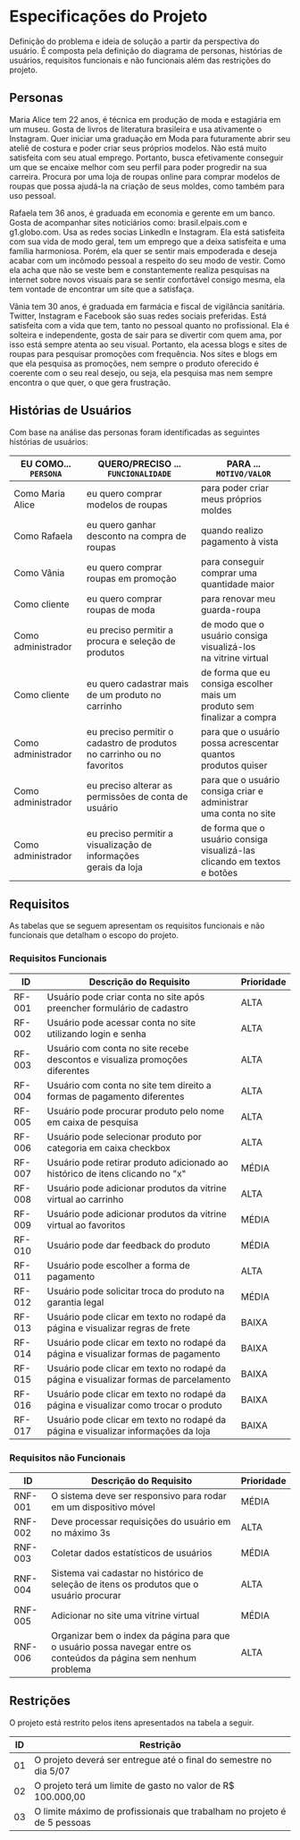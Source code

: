 # Especificações do Projeto

Definição do problema e ideia de solução a partir da perspectiva do usuário. É composta pela definição do  diagrama de personas, histórias de usuários, requisitos funcionais e não funcionais além das restrições do projeto.

## Personas

Maria Alice tem 22 anos, é técnica em produção de moda e estagiária em um museu. Gosta de livros de literatura brasileira e usa ativamente o Instagram. Quer iniciar uma graduação em Moda para futuramente abrir seu ateliê de costura e poder criar seus próprios modelos. Não está muito satisfeita com seu atual emprego. Portanto, busca efetivamente conseguir um que se encaixe melhor com seu perfil para poder progredir na sua carreira. Procura por uma loja de roupas online para comprar modelos de roupas que possa ajudá-la na criação de seus moldes, como também para uso pessoal.

Rafaela tem 36 anos, é graduada em economia e gerente em um banco. Gosta de acompanhar sites noticiários como: brasil.elpais.com e g1.globo.com. Usa as redes socias LinkedIn e Instagram. Ela está satisfeita com sua vida de modo geral, tem um emprego que a deixa satisfeita e uma família harmoniosa. Porém, ela quer se sentir mais empoderada e deseja acabar com um incômodo pessoal a respeito do seu modo de vestir. Como ela acha que não se veste bem e constantemente realiza pesquisas na internet sobre novos visuais para se sentir confortável consigo mesma, ela tem vontade de encontrar um site que a satisfaça.

Vânia tem 30 anos, é graduada em farmácia e fiscal de vigilância sanitária. Twitter, Instagram e Facebook são suas redes sociais preferidas. Está satisfeita com a vida que tem, tanto no pessoal quanto no profissional. Ela é solteira e independente, gosta de sair para se divertir com quem ama, por isso está sempre atenta ao seu visual. Portanto, ela acessa blogs e sites de roupas para pesquisar promoções com frequência. Nos sites e blogs em que ela pesquisa as promoções, nem sempre o produto oferecido é coerente com o seu real desejo, ou seja, ela pesquisa mas nem sempre encontra o que quer, o que gera frustração.

## Histórias de Usuários

Com base na análise das personas foram identificadas as seguintes histórias de usuários:

|EU COMO... `PERSONA`| QUERO/PRECISO ... `FUNCIONALIDADE` |PARA ... `MOTIVO/VALOR`                 |
|--------------------|------------------------------------|----------------------------------------|
|Como Maria Alice    | eu quero comprar modelos de roupas         | para poder criar meus próprios moldes|
|Como Rafaela        | eu quero ganhar desconto na compra de roupas          | quando realizo pagamento à vista |
|Como Vânia          | eu quero comprar roupas em promoção    | para conseguir comprar uma quantidade maior |
|Como cliente        | eu quero comprar roupas de moda            | para renovar meu guarda-roupa|
|Como administrador  | eu preciso permitir a procura e seleção de produtos | de modo que o usuário consiga visualizá-los<br>na vitrine virtual|
|Como cliente        | eu quero cadastrar mais de um produto no carrinho | de forma que eu consiga escolher mais um<br>produto sem finalizar a compra |
|Como administrador  | eu preciso permitir o cadastro de produtos<br>no carrinho ou no favoritos | para que o usuário possa acrescentar quantos<br>produtos quiser|
|Como administrador  | eu preciso alterar as permissões de conta de usuário | para que o usuário consiga criar e administrar<br>uma conta no site|
|Como administrador  | eu preciso permitir a visualização de informações<br>gerais da loja | de forma que o usuário consiga visualizá-las<br>clicando em textos e botões|

## Requisitos

As tabelas que se seguem apresentam os requisitos funcionais e não funcionais que detalham o escopo do projeto.

### Requisitos Funcionais

|ID    | Descrição do Requisito  | Prioridade |
|------|-----------------------------------------|----|
|RF-001| Usuário pode criar conta no site após preencher formulário de cadastro | ALTA |
|RF-002| Usuário pode acessar conta no site utilizando login e senha | ALTA |
|RF-003| Usuário com conta no site recebe descontos e visualiza promoções diferentes | ALTA |
|RF-004| Usuário com conta no site tem direito a formas de pagamento diferentes | ALTA |
|RF-005| Usuário pode procurar produto pelo nome em caixa de pesquisa | ALTA |
|RF-006| Usuário pode selecionar produto por categoria em caixa checkbox | ALTA |
|RF-007| Usuário pode retirar produto adicionado ao histórico de itens clicando no "x" | MÉDIA |
|RF-008| Usuário pode adicionar produtos da vitrine virtual ao carrinho | ALTA |
|RF-009| Usuário pode adicionar produtos da vitrine virtual ao favoritos | MÉDIA |
|RF-010| Usuário pode dar feedback do produto | MÉDIA |
|RF-011| Usuário pode escolher a forma de pagamento | ALTA |
|RF-012| Usuário pode solicitar troca do produto na garantia legal | MÉDIA |
|RF-013| Usuário pode clicar em texto no rodapé da página e visualizar regras de frete | BAIXA |
|RF-014| Usuário pode clicar em texto no rodapé da página e visualizar formas de pagamento | BAIXA |
|RF-015| Usuário pode clicar em texto no rodapé da página e visualizar formas de parcelamento | BAIXA |
|RF-016| Usuário pode clicar em texto no rodapé da página e visualizar como trocar o produto | BAIXA |
|RF-017| Usuário pode clicar em texto no rodapé da página e visualizar informações da loja | BAIXA |

### Requisitos não Funcionais

|ID     | Descrição do Requisito  |Prioridade |
|-------|-------------------------|----|
|RNF-001| O sistema deve ser responsivo para rodar em um dispositivo móvel | MÉDIA | 
|RNF-002| Deve processar requisições do usuário em no máximo 3s |  ALTA |
|RNF-003| Coletar dados estatísticos de usuários | MÉDIA |
|RNF-004| Sistema vai cadastar no histórico de seleção de itens os produtos que o usuário procurar | ALTA |
|RNF-005| Adicionar no site uma vitrine virtual | MÉDIA |
|RNF-006| Organizar bem o index da página para que o usuário possa navegar entre os conteúdos da página sem nenhum problema | ALTA |


## Restrições

O projeto está restrito pelos itens apresentados na tabela a seguir.

|ID| Restrição                                                                         |
|--|-----------------------------------------------------------------------------------|
|01| O projeto deverá ser entregue até o final do semestre no dia 5/07                 |
|02| O projeto terá um limite de gasto no valor de R$ 100.000,00                       |
|03| O limite máximo de profissionais que trabalham no projeto é de 5 pessoas          |
